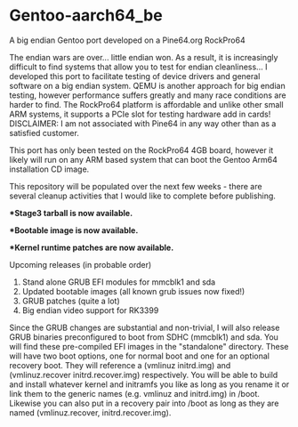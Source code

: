 # Gentoo-aarch64_be
A big endian Gentoo port developed on a Pine64.org RockPro64

The endian wars are over... little endian won. As a result, it is increasingly difficult to find systems that allow you to test for endian cleanliness...
I developed this port to facilitate testing of device drivers and general software on a big endian system. QEMU is another approach for big endian testing, however performance suffers greatly and many race conditions are harder to find. The RockPro64 platform is affordable and unlike other small ARM systems, it supports a PCIe slot for testing hardware add in cards! DISCLAIMER: I am not associated with Pine64 in any way other than as a satisfied customer.

This port has only been tested on the RockPro64 4GB board, however it likely will run on any ARM based system that can boot the Gentoo Arm64 installation CD image.

This repository will be populated over the next few weeks - there are several cleanup activities that I would like to complete before publishing.

<b>*Stage3 tarball is now available.
  
*Bootable image is now available.
  
*Kernel runtime patches are now available.</b>

Upcoming releases (in probable order)

  1) Stand alone GRUB EFI modules for mmcblk1 and sda
  2) Updated bootable images (all known grub issues now fixed!)
  3) GRUB patches (quite a lot)
  4) Big endian video support for RK3399

Since the GRUB changes are substantial and non-trivial, I will also release GRUB binaries preconfigured to boot from SDHC (mmcblk1) and sda. You will find these pre-compiled EFI images in the "standalone" directory. These will have two boot options, one for normal boot and one for an optional recovery boot. They will reference a (vmlinuz initrd.img) and (vmlinuz.recover initrd.recover.img) respectively. You will be able to build and install whatever kernel and initramfs you like as long as you rename it or link them to the generic names (e.g. vmlinuz and initrd.img) in /boot. Likewise you can also put in a recovery pair into /boot as long as they are named (vmlinuz.recover, initrd.recover.img).


